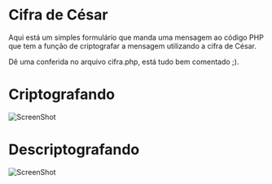 # Cifra de César

Aqui está um simples formulário que manda uma mensagem ao código PHP que tem a função de criptografar a mensagem utilizando a cifra de César.

Dê uma conferida no arquivo cifra.php, está tudo bem comentado ;).

# Criptografando

![ScreenShot](https://raw.github.com/Kaleo-Stark/cifraCesar/master/capturasDeTela/criptografando.gif)

# Descriptografando

![ScreenShot](https://raw.github.com/Kaleo-Stark/cifraCesar/master/capturasDeTela/descriptografando.gif)

